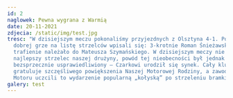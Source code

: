 ```yaml
---
id: 2
naglowek: Pewna wygrana z Warmią
date: 20-11-2021
zdjecia: /static/img/test.jpg
tresc: "W dzisiejszym meczu pokonaliśmy przyjezdnych z Olsztyna 4-1. Po bardzo
  dobrej grze na listę strzelców wpisali się: 3-krotnie Roman Śnieżawski i 1
  trafienie należało do Mateusza Szymańskiego. W dzisiejszym meczy nie wystąpił
  najlepszy strzelec naszej drużyny, powód tej nieobecności był jednak
  bezsprzecznie usprawiedliwiony – Czarkowi urodził się synek. Cały klub
  gratuluje szczęśliwego powiększenia Naszej Motorowej Rodziny, a zawodnicy
  Motoru uczcili to wydarzenie popularną „kołyską” po strzeleniu bramki."
galery: test
---
```

